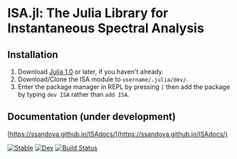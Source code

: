 
# ISA.jl: The Julia Library for Instantaneous Spectral Analysis


## Installation
1) Download [Julia 1.0](https://julialang.org/) or later, if you haven't already.
2) Download/Clone the ISA module to `username/.julia/dev/`.
3) Enter the package manager in REPL by pressing `]`  then add the package by typing `dev ISA` rather than `add ISA`.


## Documentation (under development)
[https://ssandova.github.io/ISAdocs/](https://ssandova.github.io/ISAdocs/)


[![Stable](https://img.shields.io/badge/docs-stable-blue.svg)](https://ssandova.github.io/ISA.jl/stable)
[![Dev](https://img.shields.io/badge/docs-dev-blue.svg)](https://ssandova.github.io/ISA.jl/dev)
[![Build Status](https://travis-ci.com/ssandova/ISA.jl.svg?branch=master)](https://travis-ci.com/ssandova/ISA.jl)
